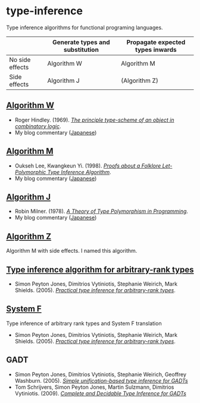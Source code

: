 # type-inference

Type inference algorithms for functional programing languages.

|                 | Generate types and substitution | Propagate expected types inwards |
| --------------- | ------------------------------- | -------------------------------- |
| No side effects | Algorithm W                     | Algorithm M                      |
| Side effects    | Algorithm J                     | (Algorithm Z)                    |

## [Algorithm W](https://github.com/ksrky/type-inference/tree/master/src/algorithmW)

- Roger Hindley. (1969). [_The principle type-scheme of an object in combinatory logic_](https://www.ams.org/journals/tran/1969-146-00/S0002-9947-1969-0253905-6/home.html).
- My blog commentary ([Japanese](https://zenn.dev/ksrk/articles/5e4a6858c43d6f))

## [Algorithm M](https://github.com/ksrky/type-inference/tree/master/src/algorithmM)

- Oukseh Lee, Kwangkeun Yi. (1998). [_Proofs about a Folklore Let-Polymorphic Type Inference Algorithm_](https://dl.acm.org/doi/10.1145/291891.291892).
- My blog commentary ([Japanese](https://zenn.dev/ksrk/articles/58c773163463d6))

## [Algorithm J](https://github.com/ksrky/type-inference/tree/master/src/algorithmJ)

- Robin Milner. (1978). [_A Theory of Type Polymorphism in Programming_](https://www.research.ed.ac.uk/en/publications/a-theory-of-type-polymorphism-in-programming).
- My blog commentary ([Japanese](https://zenn.dev/ksrk/articles/524444586ae23d))

## [Algorithm Z](https://github.com/ksrky/type-inference/tree/master/src/algorithmZ)

Algorithm M with side effects. I named this algorithm.

## [Type inference algorithm for arbitrary-rank types](https://github.com/ksrky/type-inference/tree/master/src/arbitrary-rank)

- Simon Peyton Jones, Dimitrios Vytiniotis, Stephanie Weirich, Mark Shields. (2005). [_Practical type inference for arbitrary-rank types_](https://www.microsoft.com/en-us/research/publication/practical-type-inference-for-arbitrary-rank-types/).

## [System F](https://github.com/ksrky/type-inference/tree/master/src/SystemF)

Type inference of arbitrary rank types and System F translation

- Simon Peyton Jones, Dimitrios Vytiniotis, Stephanie Weirich, Mark Shields. (2005). [_Practical type inference for arbitrary-rank types_](https://www.microsoft.com/en-us/research/publication/practical-type-inference-for-arbitrary-rank-types/).

## GADT

- Simon Peyton Jones, Dimitrios Vytiniotis, Stephanie Weirich, Geoffrey Washburn. (2005). [_Simple unification-based type inference for GADTs_]()
- Tom Schrijvers, Simon Peyton Jones, Martin Sulzmann, Dimitrios Vytiniotis. (2009). [_Complete and Decidable Type Inference for GADTs_]()
